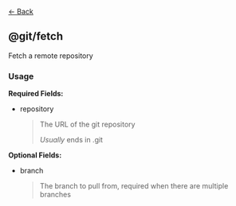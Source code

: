 [<- Back](../index.md)

## @git/fetch

Fetch a remote repository

### Usage

**Required Fields:**

-   repository
    > The URL of the git repository
    >
    > _Usually_ ends in .git

**Optional Fields:**

-   branch
    > The branch to pull from, required when there are multiple branches

